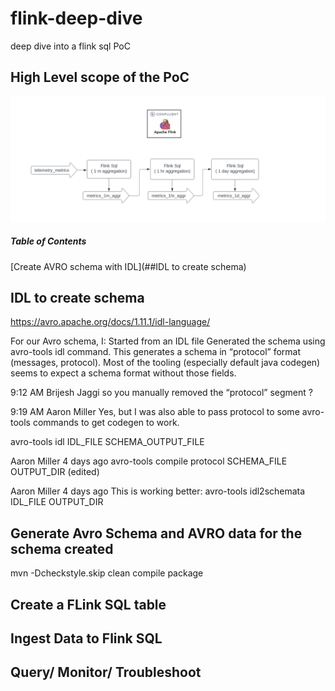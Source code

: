 # flink-deep-dive
deep dive into a flink sql PoC

## High Level scope of the PoC
![alt text](https://github.com/bjaggi/flink-deep-dive/blob/main/image/flink-poc.png)


##### Table of Contents  
[Create AVRO schema with IDL](##IDL to create schema)  


## IDL to create schema

https://avro.apache.org/docs/1.11.1/idl-language/


For our Avro schema, I:
Started from an IDL file
Generated the schema using avro-tools idl command. This generates a schema in “protocol” format (messages, protocol).
Most of the tooling (especially default java codegen) seems to expect a schema format without those fields.





9:12 AM
Brijesh Jaggi
 so you manually removed the “protocol” segment ?





9:19 AM
Aaron Miller
 Yes, but I was also able to pass protocol to some avro-tools commands to get codegen to work.


avro-tools idl IDL_FILE SCHEMA_OUTPUT_FILE



Aaron Miller
  4 days ago
avro-tools compile protocol SCHEMA_FILE OUTPUT_DIR
(edited)



Aaron Miller
  4 days ago
This is working better:
avro-tools idl2schemata IDL_FILE OUTPUT_DIR


## Generate Avro Schema and AVRO data for the schema created

mvn -Dcheckstyle.skip clean compile package



## Create a FLink SQL table

## Ingest Data to Flink SQL

## Query/ Monitor/ Troubleshoot



